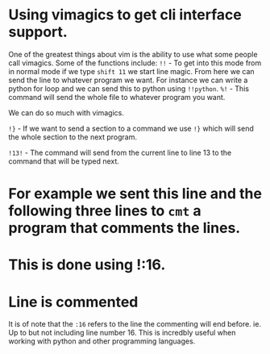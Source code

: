 # Using vimagics to get cli interface support.

One of the greatest things about vim is the ability to use what some people call vimagics. Some of the functions include: 
`!!` - To get into this mode from in normal mode if we type `shift 11` we start line magic. From here we can send the line to whatever program we want. For instance we can write a python for loop and we can send this to python using `!!python`. 
`%!` - This command will send the whole file to whatever program you want.

We can do so much with vimagics.

`!}` - If we want to send a section to a command we use `!}` which will send the whole section to the next program.

`!13!` - The command will send from the current line to line 13 to the command that will be typed next.

# For example we sent this line and the following three lines to `cmt` a program that comments the lines.
# This is done using !:16.
# Line is commented

It is of note that the `:16` refers to the line the commenting will end before. ie. Up to but not including line number 16. This is incredbly useful when working with python and other programming languages.

 

